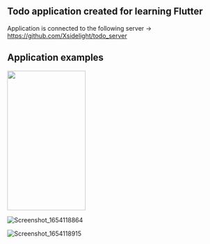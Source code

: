 

## Todo application created for learning Flutter


Application is connected to the following server -> https://github.com/Xsidelight/todo_server

## Application examples


<img src="https://user-images.githubusercontent.com/74029793/171506119-18ddea59-7602-48d4-ba57-14d7a61bd8b2.png" width="180" height="320">

![Screenshot_1654118864](https://user-images.githubusercontent.com/74029793/171505724-f51e193b-de67-4e41-8fef-c5365d2649da.png)

![Screenshot_1654118915](https://user-images.githubusercontent.com/74029793/171505735-5cf2e67c-06f7-4752-9593-ce5e362a9b42.png)
